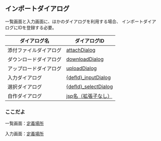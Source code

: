 ## インポートダイアログ

一覧画面と入力画面に、ほかのダイアログを利用する場合、
インポートダイアログにIDを登録する必要。

|ダイアログ名|ダイアログID|
|-|-|
|添付ファイルダイアログ|[attachDialog](part.attachDialog.md)|
|ダウンロードダイアログ|[downloadDialog](part.downloadDialog.md)|
|アップロードダイアログ|[uploadDialog](part.uploadDialog.md)|
|入力ダイアログ|[{defId}_inputDialog](part.inputDialog.md)|
|選択ダイアログ|[{defId}_selectDialog](part.selectDialog.md)|
|自作ダイアログ|[jsp名（拡張子なし）](part.myDialog.md)|

### ここだよ

一覧画面：[定義場所](https://efwgrp.github.io/ske_image/svg/base.imports.listPage.def.svg)

入力画面：[定義場所](https://efwgrp.github.io/ske_image/svg/base.imports.inputPage.def.svg)

